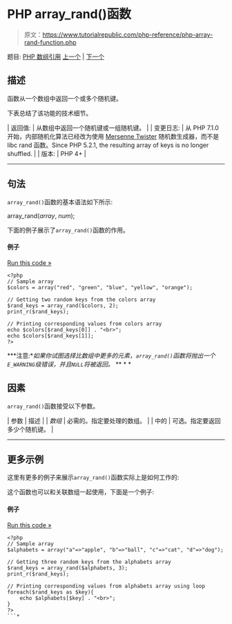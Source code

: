 # PHP array_rand()函数

> 原文：<https://www.tutorialrepublic.com/php-reference/php-array-rand-function.php>

题目: [PHP 数组引用](php-array-functions.php) [上一个](php-array-push-function.php) | [下一个](php-array-reduce-function.php)

## 描述

函数从一个数组中返回一个或多个随机键。

下表总结了该功能的技术细节。

| 返回值: | 从数组中返回一个随机键或一组随机键。 |
| 变更日志: | 从 PHP 7.1.0 开始，内部随机化算法已经改为使用 [Mersenne Twister](https://en.wikipedia.org/wiki/Mersenne_Twister) 随机数生成器，而不是 libc rand 函数。Since PHP 5.2.1, the resulting array of keys is no longer shuffled. |
| 版本: | PHP 4+ |

* * *

## 句法

`array_rand()`函数的基本语法如下所示:

array_rand(*array*, *num*);

下面的例子展示了`array_rand()`函数的作用。

#### 例子

[Run this code »](../codelab.php?topic=php&file=select-random-keys-from-an-array "Run this code to view the output")

```
<?php
// Sample array
$colors = array("red", "green", "blue", "yellow", "orange");

// Getting two random keys from the colors array
$rand_keys = array_rand($colors, 2);
print_r($rand_keys);

// Printing corresponding values from colors array
echo $colors[$rand_keys[0]] . "<br>";
echo $colors[$rand_keys[1]];
?>
```

 ***注意:**如果你试图选择比数组中更多的元素，`array_rand()`函数将抛出一个`E_WARNING`级错误，并且`NULL`将被返回。*  ** * *

## 因素

`array_rand()`函数接受以下参数。

| 参数 | 描述 |
| *数组* | 必需的。指定要处理的数组。 |
| 中的 | 可选。指定要返回多少个随机键。 |

* * *

## 更多示例

这里有更多的例子来展示`array_rand()`函数实际上是如何工作的:

这个函数也可以和关联数组一起使用，下面是一个例子:

#### 例子

[Run this code »](../codelab.php?topic=php&file=pick-random-keys-from-an-associative-array "Run this code to view the output")

```
<?php
// Sample array
$alphabets = array("a"=>"apple", "b"=>"ball", "c"=>"cat", "d"=>"dog");

// Getting three random keys from the alphabets array
$rand_keys = array_rand($alphabets, 3);
print_r($rand_keys);

// Printing corresponding values from alphabets array using loop
foreach($rand_keys as $key){
    echo $alphabets[$key] . "<br>";
}
?>
```*